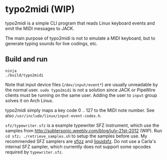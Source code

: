 # typo2midi (WIP)

typo2midi is a simple CLI program that reads Linux keyboard events and emit
the MIDI messages to JACK.

The main purpose of typo2midi is not to emulate a MIDI keyboard, but to
generate typing sounds for live codings, etc.

## Build and run

    ninja
    ./build/typo2midi

Note that input device files (`/dev/input/event*`) are usually unreadable by
the normal user.  `sudo typo2midi` is not a solution since JACK or PipeWire
clients must be running on the same user.  Adding the user to `input` group
solves it on Arch Linux.

typo2midi simply maps a key code 0 .. 127 to the MIDI note number.  See also
`/usr/include/linux/input-event-codes.h`.

`sfz/typewriter.sfz` is a example typewriter SFZ instrument, which use the
samples from <http://subtersonic.weebly.com/blog/july-21st-2012> (WIP).  Run
`cd sfz; ./retrieve_samples.sh` to setup the samples before use.  My
recommended SFZ samplers are [sfizz](https://github.com/sfztools/sfizz) and
[liquidsfz](https://github.com/swesterfeld/liquidsfz).  Do not use a Carla's
internal SFZ sampler, which currently does not support some opcodes required by
`typewriter.sfz`.
